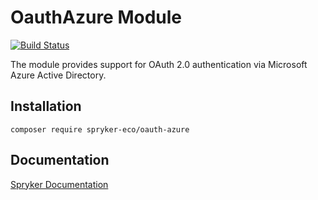 # OauthAzure Module
[![Build Status](https://travis-ci.org/spryker-eco/oauth-azure.svg)](https://travis-ci.org/spryker-eco/oauth-azure)

The module provides support for OAuth 2.0 authentication via Microsoft Azure Active Directory.

## Installation

```
composer require spryker-eco/oauth-azure
```

## Documentation

[Spryker Documentation](https://documentation.spryker.com/module_guide/overview.htm)
